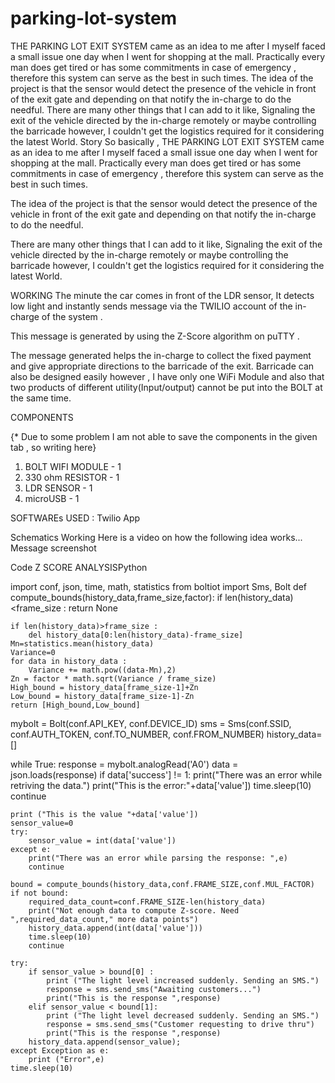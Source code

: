 # parking-lot-system
 THE PARKING LOT EXIT SYSTEM came as an idea to me after I myself faced a small issue one day when I went for shopping at the mall. Practically every man does get tired or has some commitments in case of emergency , therefore this system can serve as the best in such times.  The idea of the project is that the sensor would detect the presence of the vehicle in front of the exit gate and depending on that notify the in-charge to do the needful.  There are many other things that I can add to it like, Signaling the exit of the vehicle directed by the in-charge remotely or maybe controlling the barricade however, I couldn't get the logistics required for it considering the latest World.
Story
So basically , THE PARKING LOT EXIT SYSTEM came as an idea to me after I myself faced a small issue one day when I went for shopping at the mall.
Practically every man does get tired or has some commitments in case of emergency , therefore this system can serve as the best in such times.

The idea of the project is that the sensor would detect the presence of the vehicle in front of the exit gate and depending on that notify the in-charge to do the needful.

There are many other things that I can add to it like, Signaling the exit of the vehicle directed by the in-charge remotely or maybe controlling the barricade however, I couldn't get the logistics required for it considering the latest World.

WORKING
The minute the car comes in front of the LDR sensor, It detects low light and instantly sends message via the TWILIO account of the in-charge of the system .

This message is generated by using the Z-Score algorithm on puTTY .

The message generated helps the in-charge to collect the fixed payment and give appropriate directions to the barricade of the exit.
Barricade can also be designed easily however , I have only one WiFi Module and also that two products of different utility(Input/output) cannot be put into the BOLT at the same time.

COMPONENTS

{* Due to some problem I am not able to save the components in the given tab , so writing here}

1. BOLT WIFI MODULE - 1
2. 330 ohm RESISTOR - 1
3. LDR SENSOR - 1
4. microUSB - 1

SOFTWAREs USED : Twilio App

Schematics
Working
Here is a video on how the following idea works...
Message screenshot

Code
Z SCORE ANALYSISPython

import conf, json, time, math, statistics
from boltiot import Sms, Bolt
def compute_bounds(history_data,frame_size,factor):
    if len(history_data)<frame_size :
        return None

    if len(history_data)>frame_size :
        del history_data[0:len(history_data)-frame_size]
    Mn=statistics.mean(history_data)
    Variance=0
    for data in history_data :
        Variance += math.pow((data-Mn),2)
    Zn = factor * math.sqrt(Variance / frame_size)
    High_bound = history_data[frame_size-1]+Zn
    Low_bound = history_data[frame_size-1]-Zn
    return [High_bound,Low_bound]

mybolt = Bolt(conf.API_KEY, conf.DEVICE_ID)
sms = Sms(conf.SSID, conf.AUTH_TOKEN, conf.TO_NUMBER, conf.FROM_NUMBER)
history_data=[]

while True:
    response = mybolt.analogRead('A0')
    data = json.loads(response)
    if data['success'] != 1:
        print("There was an error while retriving the data.")
        print("This is the error:"+data['value'])
        time.sleep(10)
        continue

    print ("This is the value "+data['value'])
    sensor_value=0
    try:
        sensor_value = int(data['value'])
    except e:
        print("There was an error while parsing the response: ",e)
        continue

    bound = compute_bounds(history_data,conf.FRAME_SIZE,conf.MUL_FACTOR)
    if not bound:
        required_data_count=conf.FRAME_SIZE-len(history_data)
        print("Not enough data to compute Z-score. Need ",required_data_count," more data points")
        history_data.append(int(data['value']))
        time.sleep(10)
        continue

    try:
        if sensor_value > bound[0] :
            print ("The light level increased suddenly. Sending an SMS.")
            response = sms.send_sms("Awaiting customers...")
            print("This is the response ",response)
        elif sensor_value < bound[1]:
            print ("The light level decreased suddenly. Sending an SMS.")
            response = sms.send_sms("Customer requesting to drive thru")
            print("This is the response ",response)
        history_data.append(sensor_value);
    except Exception as e:
        print ("Error",e)
    time.sleep(10)

